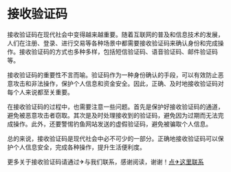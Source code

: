 # 接收验证码

接收验证码在现代社会中变得越来越重要。随着互联网的普及和信息技术的发展，人们在注册、登录、进行交易等各种场景中都需要接收验证码来确认身份和完成操作。接收验证码的方式也多种多样，包括短信验证码、语音验证码、邮件验证码等。

接收验证码的重要性不言而喻。验证码作为一种身份确认的手段，可以有效防止恶意攻击和非法操作，保护个人信息和资金安全。因此，正确、及时地接收验证码对每个人来说都至关重要。

在接收验证码的过程中，也需要注意一些问题。首先是保护好接收验证码的通道，避免被恶意攻击者窃取。其次是及时处理接收到的验证码，避免因为过期而无法完成操作。此外，还要警惕钓鱼网站发送的虚假验证码，避免被骗取个人信息。

总的来说，接收验证码是现代社会中必不可少的一部分。正确地接收验证码可以保护个人信息安全，完成各种操作，提升生活便利度。

更多关于接收验证码请通过✈与我们联系，感谢阅读，谢谢！[点✈这里联系](https://b.k02.cc)
